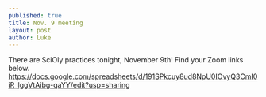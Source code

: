 ```yaml
---
published: true
title: Nov. 9 meeting
layout: post
author: Luke
---
```

There are SciOly practices tonight, November 9th!
Find your Zoom links below.
<https://docs.google.com/spreadsheets/d/191SPkcuy8ud8NpU0IOvyQ3CmI0iR_lggVtAibg-qaYY/edit?usp=sharing>
